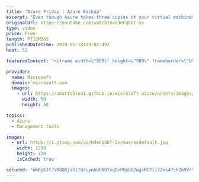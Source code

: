 ```yaml
---
title: "Azure Friday | Azure Backup"
excerpt: "Even though Azure takes three copies of your virtual machines and stores them in Azure Storage, you still need to protect your data against ransomware, corruption, or accidental deletion. Kelly Anderson stops by to chat with Scott Hanselman about how simple it is to set up Azure Backup, how its built-in"
originalUrl: https://youtube.com/watch?v=HJeCqbbT-5s
type: video
price: Free
length: PT12M36S
publishedDateTime: 2018-01-18T19:02:49Z
heat: 52

featuredContent: "<iframe width=\"800\" height=\"500\" frameborder=\"0\" src=\"https://www.youtube.com/embed/HJeCqbbT-5s\" allow=\"accelerometer; autoplay; encrypted-media; gyroscope; picture-in-picture\" allowfullscreen></iframe>"

provider:
  name: Microsoft
  domain: microsoft.com
  images:
    - url: https://smartableai.github.io/microsoft-azure/assets/images/organizations/microsoft.com-50x50.jpg
      width: 50
      height: 50

topics:
  - Azure
  - Management tools

images:
  - url: https://i.ytimg.com/vi/HJeCqbbT-5s/maxresdefault.jpg
    width: 1280
    height: 720
    isCached: true

secured: "WmBjGJfJVK8QDjsYiTdZuynhUGK07vqDvPUpGG7wgsMC7ii7Zxs47shZm9YrYd5mKKY82Q636L6IJLkvDXHHXetaHIqUYhDRH3jwWWwksKfBDxM+nwOZzQlooyWjUuvwcN6GPsiN/1PnWvKtHIBokp5qRRcWDTQ0WaP2+U7yxWksFHNG1m11Bm18/UOPp4IsfDE1Z/XPA4CqEN63zBMOisAs1Thy1kzEI9x6/yzbhecui0bciA72aD8bJy46SHpAzpl8+uDDCzc9AWKD90AcXbnKvRavU9TC4fPlwiptbTUuUZ6q0dkWkLVxPmNc9Wtx+h5108q3BD9DwU7DaSWlEGzun1k0/vXh5O7d8bvFMxiFy0L3ZnfEaqDzcAwJuK+CqgOUp46rK2L1gS6f25HjLizVXuRveNW8g5kJFJc4REA=;PkMZAVqIVUMbxWrLSgIGXA=="
---
```


